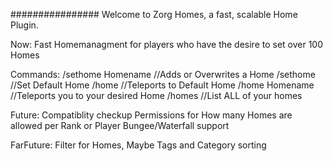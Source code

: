 ################
Welcome to Zorg Homes, a fast, scalable Home Plugin.

Now:
 Fast Homemanagment for players who have the desire to set over 100 Homes
 
Commands:
 /sethome Homename //Adds or Overwrites a Home
 /sethome          //Set Default Home
 /home             //Teleports to Default Home
 /home Homename    //Teleports you to your desired Home
 /homes            //List ALL of your homes

Future:
 Compatiblity checkup
 Permissions for How many Homes are allowed per Rank or Player
 Bungee/Waterfall support

FarFuture:
 Filter for Homes, Maybe Tags and Category sorting

